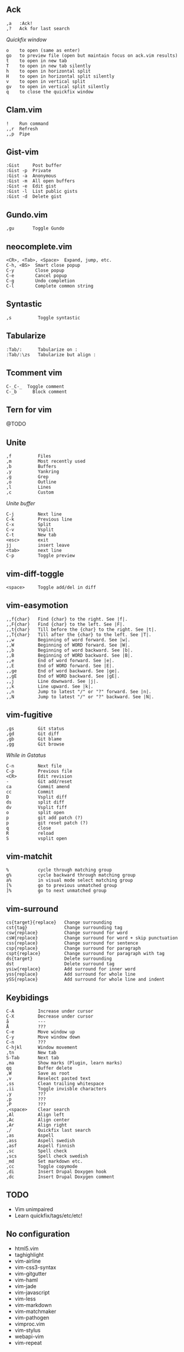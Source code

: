Ack
---
```
,a   :Ack!
,?   Ack for last search
```

*Quickfix window*
```
o    to open (same as enter)
go   to preview file (open but maintain focus on ack.vim results)
t    to open in new tab
T    to open in new tab silently
h    to open in horizontal split
H    to open in horizontal split silently
v    to open in vertical split
gv   to open in vertical split silently
q    to close the quickfix window
```

Clam.vim
--------
```
!    Run command
,,r  Refresh
,,p  Pipe
```

Gist-vim
--------
```
:Gist     Post buffer
:Gist -p  Private
:Gist -a  Anonymous
:Gist -m  All open buffers
:Gist -e  Edit gist
:Gist -l  List public gists
:Gist -d  Delete gist
```

Gundo.vim
---------
```
,gu       Toggle Gundo
```

neocomplete.vim
---------------
```
<CR>, <Tab>, <Space>  Expand, jump, etc.
C-h, <BS>  Smart close popup
C-y        Close popup
C-e        Cancel popup
C-g        Undo completion
C-l        Complete common string
```

Syntastic
---------
```
,s          Toggle syntastic
```

Tabularize
----------
```
:Tab/:      Tabularize on :
:Tab/:\zs   Tabularize but align :
```

Tcomment vim
------------
```
C-_C-_  Toggle comment
C-_b      Block comment
```

Tern for vim
------------
@TODO

Unite
-------------
```
,f          Files
,m          Most recently used
,b          Buffers
,y          Yankring
,g          Grep
,o          Outline
,l          Lines
,c          Custom
```

*Unite buffer*
```
C-j         Next line
C-k         Previous line
C-x         Split
C-v         Vsplit
C-t         New tab
<esc>       exit
jj          insert leave
<tab>       next line
C-p         Toggle preview
```

vim-diff-toggle
---------------
```
<space>     Toggle add/del in diff
```

vim-easymotion
--------------
```
,,f{char}   Find {char} to the right. See |f|.
,,F{char}   Find {char} to the left. See |F|.
,,t{char}   Till before the {char} to the right. See |t|.
,,T{char}   Till after the {char} to the left. See |T|.
,,w         Beginning of word forward. See |w|.
,,W         Beginning of WORD forward. See |W|.
,,b         Beginning of word backward. See |b|.
,,B         Beginning of WORD backward. See |B|.
,,e         End of word forward. See |e|.
,,E         End of WORD forward. See |E|.
,,ge        End of word backward. See |ge|.
,,gE        End of WORD backward. See |gE|.
,,j         Line downward. See |j|.
,,k         Line upward. See |k|.
,,n         Jump to latest "/" or "?" forward. See |n|.
,,N         Jump to latest "/" or "?" backward. See |N|.
```

vim-fugitive
------------
```
,gs         Git status
,gd         Git diff
,gb         Git blame
,gg         Git browse
```

*While in Gstatus*
```
C-n         Next file
C-p         Previous file
<CR>        Edit revision
-           Git add/reset
ca          Commit amend
cc          Commit
D           Vsplit diff
ds          split diff
dv          Vsplit fiff
o           split open
p           git add patch (?)
p           git reset patch (?)
q           close
R           reload
S           vsplit open
```

vim-matchit
-----------
```
%           cycle through matching group
g%          cycle backward through matching group
a%          in visual mode select matching group
[%          go to previous unmatched group
]%          go to next unmatched group
```

vim-surround
------------
```
cs{target}{replace}   Change surrounding
cst{tag}              Change surrounding tag
csw{replace}          Change surround for word
csW{replace}          Change surround for word + skip punctuation
css{replace}          Change surround for sentence
csp{replace}          Change surround for paragraph
cspt{replace}         Change surround for paragraph with tag
ds{target}            Delete surrounding
dst                   Delete surround tag
ysiw{replace}         Add surround for inner word
yss{replace}          Add surround for whole line
ySS{replace}          Add surround for whole line and indent
```

Keybidings
----------
```
C-A         Increase under cursor
C-X         Decrease under cursor
å           ---
Å           ???
C-e         Move window up
C-y         Move window down
C-n         ???
C-hjkl      Window movement
,tn         New tab
S-Tab       Next tab
,ma         Show marks (Plugin, learn marks)
qq          Buffer delete
,W          Save as root
,v          Reselect pasted text
,ss         Clean trailing whitespace
,ii         Toggle invisble characters
,y          ???
,p          ???
,P          ???
,<space>    Clear search
,Al         Align left
,Ac         Align center
,Ar         Align right
,/          Quickfix last search
,as         Aspell
,ass        Aspell swedish
,asf        Aspell finnish
,sc         Spell check
,scs        Spell check swedish
_md         Set markdown etc.
,cc         Toggle copymode
,di         Insert Drupal Doxygen hook
,dc         Insert Drupal Doxygen comment
```

TODO
-----
- Vim unimpaired
- Learn quickfix/tags/etc/etc!

No configuration
-----------------
- html5.vim
- taghighlight
- vim-airline
- vim-css3-syntax
- vim-gitgutter
- vim-haml
- vim-jade
- vim-javascript
- vim-less
- vim-markdown
- vim-matchmaker
- vim-pathogen
- vimproc.vim
- vim-stylus
- webapi-vim
- vim-repeat
